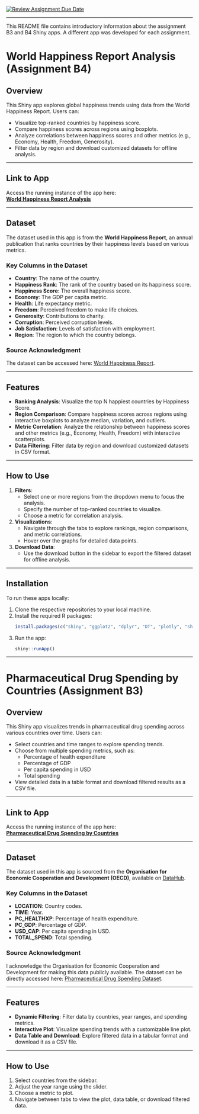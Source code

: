 [![Review Assignment Due Date](https://classroom.github.com/assets/deadline-readme-button-22041afd0340ce965d47ae6ef1cefeee28c7c493a6346c4f15d667ab976d596c.svg)](https://classroom.github.com/a/_WsouPuM)

---

This README file contains introductory information about the assignment B3 and B4 Shiny apps. A different app was developed for each assignment.

# **World Happiness Report Analysis** (Assignment B4)

## **Overview**
This Shiny app explores global happiness trends using data from the World Happiness Report. Users can:
- Visualize top-ranked countries by happiness score.
- Compare happiness scores across regions using boxplots.
- Analyze correlations between happiness scores and other metrics (e.g., Economy, Health, Freedom, Generosity).
- Filter data by region and download customized datasets for offline analysis.

---

## **Link to App**
Access the running instance of the app here:  
[**World Happiness Report Analysis**](https://gelarehmodara.shinyapps.io/assignmentb4/)

---

## **Dataset**
The dataset used in this app is from the **World Happiness Report**, an annual publication that ranks countries by their happiness levels based on various metrics.

### **Key Columns in the Dataset**
- **Country**: The name of the country.
- **Happiness Rank**: The rank of the country based on its happiness score.
- **Happiness Score**: The overall happiness score.
- **Economy**: The GDP per capita metric.
- **Health**: Life expectancy metric.
- **Freedom**: Perceived freedom to make life choices.
- **Generosity**: Contributions to charity.
- **Corruption**: Perceived corruption levels.
- **Job Satisfaction**: Levels of satisfaction with employment.
- **Region**: The region to which the country belongs.

### **Source Acknowledgment**
The dataset can be accessed here: [World Happiness Report](https://github.com/PhilippeCodes/World-Happiness-Report-Data-Analysis/blob/master/World%20Happiness%20Report.csv).

---

## **Features**
- **Ranking Analysis**: Visualize the top N happiest countries by Happiness Score.
- **Region Comparison**: Compare happiness scores across regions using interactive boxplots to analyze median, variation, and outliers.
- **Metric Correlation**: Analyze the relationship between happiness scores and other metrics (e.g., Economy, Health, Freedom) with interactive scatterplots.
- **Data Filtering**: Filter data by region and download customized datasets in CSV format.

---

## **How to Use**
1. **Filters**:
   - Select one or more regions from the dropdown menu to focus the analysis.
   - Specify the number of top-ranked countries to visualize.
   - Choose a metric for correlation analysis.
2. **Visualizations**:
   - Navigate through the tabs to explore rankings, region comparisons, and metric correlations.
   - Hover over the graphs for detailed data points.
3. **Download Data**:
   - Use the download button in the sidebar to export the filtered dataset for offline analysis.

---

## **Installation**
To run these apps locally:
1. Clone the respective repositories to your local machine.
2. Install the required R packages:
   ```R
   install.packages(c("shiny", "ggplot2", "dplyr", "DT", "plotly", "shinyWidgets"))
   ```
3. Run the app:
   ```R
   shiny::runApp()
   ```
---

# **Pharmaceutical Drug Spending by Countries** (Assignment B3)

## **Overview**
This Shiny app visualizes trends in pharmaceutical drug spending across various countries over time. Users can:
- Select countries and time ranges to explore spending trends.
- Choose from multiple spending metrics, such as:
  - Percentage of health expenditure
  - Percentage of GDP
  - Per capita spending in USD
  - Total spending
- View detailed data in a table format and download filtered results as a CSV file.

---

## **Link to App**
Access the running instance of the app here:  
[**Pharmaceutical Drug Spending by Countries**](https://gelarehmodara.shinyapps.io/assignment-b3-gelarehm/)

---

## **Dataset**
The dataset used in this app is sourced from the **Organisation for Economic Cooperation and Development (OECD)**, available on [DataHub](https://datahub.io/core/pharmaceutical-drug-spending).

### **Key Columns in the Dataset**
- **LOCATION**: Country codes.
- **TIME**: Year.
- **PC_HEALTHXP**: Percentage of health expenditure.
- **PC_GDP**: Percentage of GDP.
- **USD_CAP**: Per capita spending in USD.
- **TOTAL_SPEND**: Total spending.

### **Source Acknowledgment**
I acknowledge the Organisation for Economic Cooperation and Development for making this data publicly available. The dataset can be directly accessed here: [Pharmaceutical Drug Spending Dataset](https://datahub.io/core/pharmaceutical-drug-spending).

---

## **Features**
- **Dynamic Filtering**: Filter data by countries, year ranges, and spending metrics.
- **Interactive Plot**: Visualize spending trends with a customizable line plot.
- **Data Table and Download**: Explore filtered data in a tabular format and download it as a CSV file.

---

## **How to Use**
1. Select countries from the sidebar.
2. Adjust the year range using the slider.
3. Choose a metric to plot.
4. Navigate between tabs to view the plot, data table, or download filtered data.

